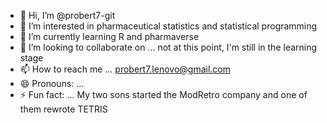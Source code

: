 - 👋 Hi, I’m @probert7-git
- 👀 I’m interested in pharmaceutical statistics and statistical programming 
- 🌱 I’m currently learning R and pharmaverse
- 💞️ I’m looking to collaborate on ... not at this point, I'm still in the learning stage
- 📫 How to reach me ... probert7.lenovo@gmail.com
- 😄 Pronouns: ...
- ⚡ Fun fact: ... My two sons started the ModRetro company and one of them rewrote TETRIS

<!---
probert7-git/probert7-git is a ✨ special ✨ repository because its `README.md` (this file) appears on your GitHub profile.
You can click the Preview link to take a look at your changes.
--->
